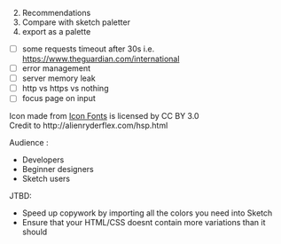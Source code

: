 2. Recommendations
3. Compare with sketch paletter
4. export as a palette


- [ ] some requests timeout after 30s i.e. https://www.theguardian.com/international
- [ ] error management
- [ ] server memory leak
- [ ] http vs https vs nothing
- [ ] focus page on input

<div>Icon made from <a href="http://www.onlinewebfonts.com/icon">Icon Fonts</a> is licensed by CC BY 3.0</div>
Credit to http://alienryderflex.com/hsp.html

Audience : 
- Developers
- Beginner designers
- Sketch users 

JTBD: 
- Speed up copywork by importing all the colors you need into Sketch 
- Ensure that your HTML/CSS doesnt contain more variations than it should

